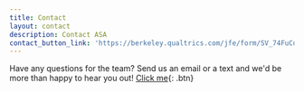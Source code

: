```yaml
---
title: Contact
layout: contact
description: Contact ASA
contact_button_link: 'https://berkeley.qualtrics.com/jfe/form/SV_74FuCqVZzUiDWpo'
---
```


Have any questions for the team? Send us an email or a text and we'd be more than happy to hear you out!
[Click me](http://www.google.com){: .btn}

